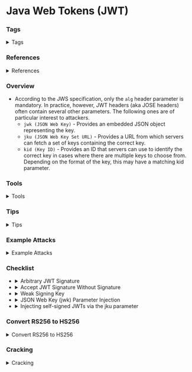<!---------------------------------------------------------------------------------
Copyright: (c) BLS OPS LLC.
This program is free software: you can redistribute it and/or modify
it under the terms of the GNU General Public License as published by
the Free Software Foundation, version 3.
This program is distributed in the hope that it will be useful,
but WITHOUT ANY WARRANTY; without even the implied warranty of
MERCHANTABILITY or FITNESS FOR A PARTICULAR PURPOSE. See the
GNU General Public License for more details.
You should have received a copy of the GNU General Public License
along with this program. If not, see <https://www.gnu.org/licenses/>.
--------------------------------------------------------------------------------->
# Java Web Tokens (JWT)
### Tags

<details><summary>Tags</summary><p>

</details>

### References

<details><summary>References</summary><p>

* [https://portswigger.net/web-security/jwt/working-with-jwts-in-burp-suite](https://portswigger.net/web-security/jwt/working-with-jwts-in-burp-suite)
* [https://portswigger.net/web-security/jwt](https://portswigger.net/web-security/jwt)
* [https://pentestbook.six2dez.com/enumeration/webservices/jwt](https://pentestbook.six2dez.com/enumeration/webservices/jwt)
* [https://book.hacktricks.xyz/pentesting-web/hacking-jwt-json-web-tokens](https://book.hacktricks.xyz/pentesting-web/hacking-jwt-json-web-tokens)

</details>

### Overview

* According to the JWS specification, only the `alg` header parameter is mandatory. In practice, however, JWT headers (aka JOSE headers) often contain several other parameters. The following ones are of particular interest to attackers.
    * `jwk (JSON Web Key)` - Provides an embedded JSON object representing the key.
    * `jku (JSON Web Key Set URL)` - Provides a URL from which servers can fetch a set of keys containing the correct key.
    * `kid (Key ID)` - Provides an ID that servers can use to identify the correct key in cases where there are multiple keys to choose from. Depending on the format of the key, this may have a matching kid parameter.

### Tools

<details><summary>Tools</summary><p>
* JWT Tool -<br />[https://github.com/ticarpi/jwt_tool](https://github.com/ticarpi/jwt_tool)
	* References
		* JWT Tool Attack Guide -<br />[https://github.com/ticarpi/jwt_tool/wiki/Attack-Methodology](https://github.com/ticarpi/jwt_tool/wiki/Attack-Methodology)
	* Overview
		* The tool has known bugs that have not been addressed, but otherwise works great.
			* JWTs with information stored in milliseconds (needs confirm) cause issues.
* Burpsuite
	* JWT Editor -<br />[https://portswigger.net/bappstore/26aaa5ded2f74beea19e2ed8345a93dd](https://portswigger.net/bappstore/26aaa5ded2f74beea19e2ed8345a93dd)
		* JWT Manipulation
	* .
* [https://github.com/hahwul/jwt-hack](https://github.com/hahwul/jwt-hack)
* [https://github.com/mazen160/jwt-pwn](https://github.com/mazen160/jwt-pwn)
* [https://github.com/mBouamama/MyJWT](https://github.com/mBouamama/MyJWT)
* [https://github.com/DontPanicO/jwtXploiter](https://github.com/DontPanicO/jwtXploiter)

</details>

### Tips

<details><summary>Tips</summary><p>
* Burpsuite
	* View the contents of a JWT in raw JSON form
		* Select **either** the header or payload parts of the token in the message editor and see the automatically decoded values in the Inspector panel.

</details>

### Example Attacks

<details><summary>Example Attacks</summary><p>

* Test all common attacks

				python3 jwt_tool.py -t https://url_that_needs_jwt/ -rh "Authorization: Bearer JWT" -M at -cv "Welcome user!"
	* `-M` 
	* `-rh` - Request Header. Note that occasionally sites will accept the direct JWT instead of "Bearer JWT"

</details>

### Checklist

* <details><summary>Arbitrary JWT Signature</summary><p>
	* References
		* [https://portswigger.net/web-security/jwt](https://portswigger.net/web-security/jwt)
	* Technique
		* Modify JWT values (e.g., "admin=true") without re-signing
	* Overview
		* JWT libraries typically provide one method for verifying tokens and another that just decodes them. For example, the Node.js library jsonwebtoken has verify() and decode().
		* Occasionally, developers confuse these two methods and only pass incoming tokens to the decode() method. This effectively means that the application doesn't verify the signature at all. 
* <details><summary>Accept JWT Signature Without Signature</summary><p>
	* Technique
		* Change signature algorithm to "none."
			* Even if the token is unsigned, the payload part must still be terminated with a trailing dot. 
			* "none" is a string that can be obfuscated, as "NoNe," etc.
* <details><summary>Weak Signing Key</summary><p>
	* References
		* PortSwigger -<br />[https://portswigger.net/web-security/jwt#brute-forcing-secret-keys-using-hashcat](https://portswigger.net/web-security/jwt#brute-forcing-secret-keys-using-hashcat)
		* Cracking Wordlist - jwt secrets -<br />[https://github.com/wallarm/jwt-secrets/blob/master/jwt.secrets.list](https://github.com/wallarm/jwt-secrets/blob/master/jwt.secrets.list)
	* Technique
		1. Collect a valid JWT
		1. Crack the Secret
			* Hashcat

					hashcat -a 0 -m 16500 <jwt> <wordlist>
				* Note `<jwt>` includes the whole JWT and not just the secret
		1. Create a signing key
			1. Encode the cracked key as base64
			2. Select an appropriate key in the "JWT Editor Keys" tab of Burp Suite, e.g., "New Symmetric Key"
			3. Click **Generate**
			4. Replace the generated value for **k** with the base64 encoded secret
			5. Save the key
		1. Navigate to Burp Repeater Tab --> Repeated Request --> JSON Web Token Tab
		1. Modify your JWT to use the new value (e.g., "role":"administrator")
		1. Click **Sign** at the bottom and choose the recently made key
		1. Click **copy** near the top with the encoded and newly signed JWT
* <details><summary>JSON Web Key (jwk) Parameter Injection</summary><p>
	1. Collect a valid JWT
	1. Click **New RSA Key**
	1. Click **Generate** (choose jwk or PEM accordingly)
		* Key size is auto-updated
	1. Navigate to Burp Repeater Tab --> Repeated Request --> JSON Web Token Tab
	1. Modify your JWT to use the new value (e.g., "role":"administrator")
	1. Click **Attack**, select **Embedded JWK**, and select the previously generated RSA key.
	1. Click **copy** near the top with the encoded and newly signed JWT
* <details><summary>Injecting self-signed JWTs via the jku parameter</summary><p>
	1. Collect a valid JWT
	1. Click **copy** near the top with the encoded and newly signed JWT

### Convert RS256 to HS256

<details><summary>Convert RS256 to HS256</summary><p>
1. Create public Key

		openssl s_client -connect www.google.com:443 | openssl x509 -pubkey -noout > public.pem
		cat public.pem | xxd -p | tr -d "\\n" > hex.txt
1. Sign JWT with hex.txt 
1. Generate JWT from terminal
	* pyjwt
		* Install

				pip install pyjwt
				python3 -c 'import jwt;print(jwt.encode({"role": "admin"},"SECRET",algorithm="HS256").decode("UTF-8"))'

</details>

### Cracking

<details><summary>Cracking</summary><p>

* Hashcat
	* `-m 16500` to specify JWTs
* jwtcrack
	* References
		* [https://github.com/Sjord/jwtcrack](https://github.com/Sjord/jwtcrack)
	* Overview
		* Install

				pip install PyJWT
* John (and jwt2john)
	* References
		* [https://raw.githubusercontent.com/Sjord/jwtcrack/master/jwt2john.py](https://raw.githubusercontent.com/Sjord/jwtcrack/master/jwt2john.py)
	* Usage

			jwt2john.py <JWT>
			./john /tmp/token.txt --wordlist=wordlist.txt

</details>